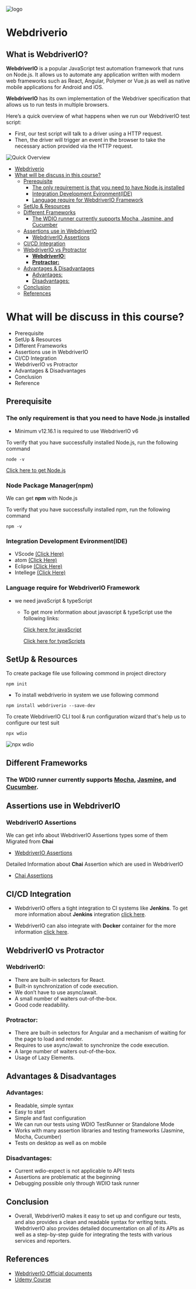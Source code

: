 ![logo](/images/logo.png)
# Webdriverio
## What is WebdriverIO? 

**WebdriverIO** is a popular JavaScript test automation framework that runs on Node.js. 
It allows us to automate any application written with modern web frameworks such as React, Angular, Polymer or Vue.js as well as native mobile applications for Android and iOS.

**WebdriverIO** has its own implementation of the Webdriver specification that allows us to run tests in multiple browsers. 

Here’s a quick overview of what happens when we run our WebdriverIO test script:

* First, our test script will talk to a driver using a HTTP request.
* Then, the driver will trigger an event in the browser to take the necessary action provided via the HTTP request.

![Quick Overview](./images/webdriverio.png)

- [Webdriverio](#webdriverio)
- [What will be discuss in this course?](#what-will-be-discuss-in-this-course)
  - [Prerequisite](#prerequisite)
    - [The only requirement is that you need to have Node.js installed](#the-only-requirement-is-that-you-need-to-have-nodejs-installed)
    - [Integration Development Evironment(IDE)](#integration-development-evironmentide)
    - [Language require for WebdriverIO Framework](#language-require-for-webdriverio-framework)
  - [SetUp & Resources](#setup--resources)
  - [Different Frameworks](#different-frameworks)
    - [The WDIO runner currently supports Mocha, Jasmine, and Cucumber](#the-wdio-runner-currently-supports-mocha-jasmine-and-cucumber)
  - [Assertions use in WebdriverIO](#assertions-use-in-webdriverio)
    - [WebdriverIO Assertions](#webdriverio-assertions)
  - [CI/CD Integration](#cicd-integration)
  - [WebdriverIO vs Protractor](#webdriverio-vs-protractor)
    - [**WebdriverIO:**](#webdriverio-1)
    - [**Protractor:**](#protractor)
  - [Advantages & Disadvantages](#advantages--disadvantages)
    - [Advantages:](#advantages)
    - [Disadvantages:](#disadvantages)
  - [Conclusion](#conclusion)
  - [References](#references)


# What will be discuss in this course?
* Prerequisite
* SetUp & Resources
* Different Frameworks
* Assertions use in WebdriverIO
* CI/CD Integration
* WebdriverIO vs Protractor
* Advantages & Disadvantages
* Conclusion
* Reference

## Prerequisite
### The only requirement is that you need to have Node.js installed
* Minimum v12.16.1 is required to use WebdriverIO v6

To verify that you have successfully installed Node.js, run the following command

```shell
node -v
```

[Click here to get Node.js](https://nodejs.org/en/download/)

### Node Package Manager(npm)
We can get **npm** with Node.js 

To verify that you have successfully installed npm, run the following command

```shell
npm -v
```

### Integration Development Evironment(IDE)

* VScode [(Click Here)](https://code.visualstudio.com/)
* atom [(Click Here)](https://atom.io/)
* Eclipse [(Click Here)](https://code.visualstudio.com/)
* Intellege [(Click Here)](https://www.jetbrains.com/idea/download/#section=windows)
### Language require for WebdriverIO Framework

* we need javaScript & typeScript
    * To get more information about javascript & typeScript use the following links:

      [Click here for javaScript](https://javascript.info/)

      [Click here for typeScripts](https://www.typescriptlang.org/docs/)

## SetUp & Resources

To create package file use following commond in project directory

```shell
npm init 
```

* To install webdriverio in system we use following commond

```shell
npm install webdriverio --save-dev
```


To create WebdriverIO CLI tool & run configuration wizard that's help us to configure our test suit 

```shell
npx wdio
```

![npx wdio](./images/npxwdio.gif)


## Different Frameworks
### The WDIO runner currently supports [Mocha](https://mochajs.org/), [Jasmine](https://jasmine.github.io/), and [Cucumber](https://cucumber.io/).

## Assertions use in WebdriverIO

### WebdriverIO Assertions

We can get info about WebdriverIO Assertions types some of them Migrated from **Chai**

* [WebdriverIO Assertions](https://webdriver.io/docs/assertion/)

Detailed Information about **Chai** Assertion which are used in WebdriverIO

* [Chai Assertions](https://www.chaijs.com/api/assert/)

## CI/CD Integration

* WebdriverIO offers a tight integration to CI systems like **Jenkins**.
  To get more information about **Jenkins** integration [click here](https://webdriver.io/docs/jenkins/).

* WebdriverIO can also integrate with **Docker** container for the more information [click here](https://webdriver.io/docs/wdio-docker-service/).


## WebdriverIO vs Protractor

### **WebdriverIO:**

* There are built-in selectors for React.
* Built-in synchronization of code execution.
* We don’t have to use async/await.
* A small number of waiters out-of-the-box.
* Good code readability.

### **Protractor:**

* There are built-in selectors for Angular and a mechanism of waiting for the page to load and render.
* Requires to use async/await to synchronize the code execution.
* A large number of waiters out-of-the-box.
* Usage of Lazy Elements.

## Advantages & Disadvantages

### Advantages:

* Readable, simple syntax
* Easy to start	
* Simple and fast configuration	
* We can run our tests using WDIO TestRunner or Standalone Mode
* Works with many assertion libraries and testing frameworks (Jasmine, Mocha, Cucumber)	
* Tests on desktop as well as on mobile	

### Disadvantages:
* Current wdio-expect is not applicable to API tests
* Assertions are problematic at the beginning 
* Debugging possible only through WDIO task runner

## Conclusion

* Overall, WebdriverIO makes it easy to set up and configure our tests, and also provides a clean and readable syntax for writing tests. WebdriverIO also provides detailed documentation on all of its APIs as well as a step-by-step guide for integrating the tests with various services and reporters.

## References

* [WebdriverIO Official documents](https://webdriver.io/)
* [Udemy Course](https://www.udemy.com/course/webdriverio-tutorial-nodejs-javascript/)
